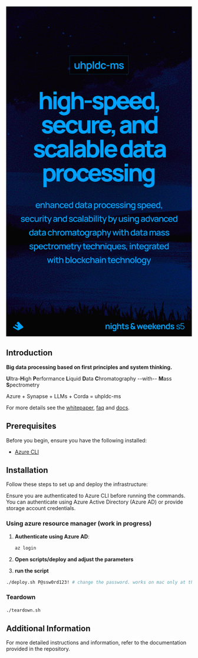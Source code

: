 <!-- markdownlint-disable-next-line MD041 -->
![uhpldc-ms](docs/promo.png)

## Introduction

**Big data processing based on first principles and system thinking.**

**U**ltra-**H**igh **P**erformance **L**iquid **D**ata **C**hromatography --with-- **M**ass **S**pectrometry

Azure + Synapse + LLMs + Corda = uhpldc-ms

For more details see the [whitepaper](docs/whitepaper/whitepaper_to_be_pdf.md), [faq](docs/faq.md) and [docs](docs/).

## Prerequisites

Before you begin, ensure you have the following installed:

- [Azure CLI](https://docs.microsoft.com/en-us/cli/azure/install-azure-cli)

## Installation

Follow these steps to set up and deploy the infrastructure:

Ensure you are authenticated to Azure CLI before running the commands. You can authenticate using Azure Active Directory (Azure AD) or provide storage account credentials.

### Using azure resource manager (work in progress)

1. **Authenticate using Azure AD**:

    ```sh
    az login
    ```

2. **Open scripts/deploy and adjust the parameters**
3. **run the script**

```sh
./deploy.sh P@ssw0rd123! # change the password. works on mac only at this point due to md5 lib
```

### Teardown

```sh
./teardown.sh
```

## Additional Information

For more detailed instructions and information, refer to the documentation provided in the repository.

